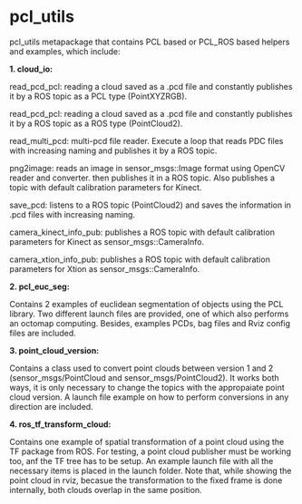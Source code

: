 # pcl_utils 
pcl_utils metapackage that contains PCL based or PCL\_ROS based helpers and examples, which include:

__**1. cloud\_io:**__

read\_pcd\_pcl: reading a cloud saved as a .pcd file and constantly publishes it by a ROS topic as a PCL type (PointXYZRGB).


read\_pcd\_pcl: reading a cloud saved as a .pcd file and constantly publishes it by a ROS topic as a ROS type (PointCloud2).


read\_multi\_pcd\: multi-pcd file reader. Execute a loop that reads PDC files with increasing naming and publishes it by a ROS topic.


png2image: reads an image in sensor_msgs::Image format using OpenCV reader and converter. then publishes it in a ROS topic. Also publishes a topic with default calibration parameters for Kinect. 


save\_pcd: listens to a ROS topic (PointCloud2) and saves the information in .pcd files with increasing naming.


camera\_kinect\_info\_pub: publishes a ROS topic with default calibration parameters for Kinect as sensor_msgs::CameraInfo. 


camera\_xtion\_info\_pub: publishes a ROS topic with default calibration parameters for Xtion as sensor_msgs::CameraInfo. 


__**2. pcl\_euc\_seg:**__

Contains 2 examples of euclidean segmentation of objects using the PCL library. Two different launch files are provided, one of which also performs an octomap computing. Besides, examples PCDs, bag files and Rviz config files are included.

__**3. point_cloud_version:**__

Contains a class used to convert point clouds between version 1 and 2 (sensor\_msgs/PointCloud and sensor\_msgs/PointCloud2). 
It works both ways, it is only necessary to change the topics with the appropaiate point cloud version. A launch file example on how to perform conversions in any direction are included. 

__**4. ros\_tf\_transform\_cloud:**__

Contains one example of spatial transformation of a point cloud using the TF package from ROS. For testing, a point cloud publisher must be working too, anf the TF tree has to be setup. An example launch file with all the necessary items is placed in the launch folder. Note that, while showing the point cloud in rviz, becasue the transformation to the fixed frame is done internally, both clouds overlap in the same position. 

